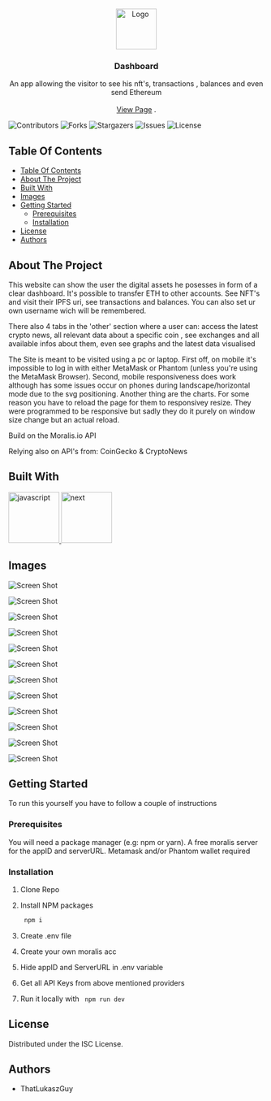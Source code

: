 <br/>
<p align="center">
  <a href="https://github.com/ThatLukaszGuy/DashboardApp">
    <img src="public/favicon.ico" alt="Logo" width="80" height="80">
  </a>

  <h3 align="center">Dashboard</h3>

  <p align="center">
    An app allowing the visitor to see his nft's, transactions , balances and even send Ethereum
    <br/>
    <br/>
    <a href="https://dashboard-app-nine-snowy.vercel.app/">View Page</a>
    .
  </p>
</p>

![Contributors](https://img.shields.io/github/contributors/ThatLukaszGuy/DashboardApp?color=dark-green) ![Forks](https://img.shields.io/github/forks/ThatLukaszGuy/DashboardApp?style=social) ![Stargazers](https://img.shields.io/github/stars/ThatLukaszGuy/DashboardApp?style=social) ![Issues](https://img.shields.io/github/issues/ThatLukaszGuy/DashboardApp) ![License](https://img.shields.io/github/license/ThatLukaszGuy/DashboardApp) 


## Table Of Contents

- [Table Of Contents](#table-of-contents)
- [About The Project](#about-the-project)
- [Built With](#built-with)
- [Images](#images)
- [Getting Started](#getting-started)
  - [Prerequisites](#prerequisites)
  - [Installation](#installation)
- [License](#license)
- [Authors](#authors)

## About The Project


This website can show the user the digital assets he posesses in form of a clear dashboard. It's possible to transfer ETH to other accounts. See NFT's and visit their IPFS uri, see transactions and balances. You can also set ur own username wich will be remembered.

There also 4 tabs in the 'other' section where a user can: access the latest crypto news, all relevant data about a specific coin , see exchanges and all available infos about them, even see graphs and the latest data visualised

The Site is meant to be visited using a pc or laptop. First off, on mobile it's impossible to log in with either MetaMask or Phantom (unless you're using the MetaMask Browser). Second, mobile responsiveness does work although has some issues occur on phones during landscape/horizontal mode due to the svg positioning. Another thing are the charts. For some reason you have to reload the page for them to responsivey resize. They were programmed to be responsive but sadly they do it purely on window size change but an actual reload.

Build on the Moralis.io API 

Relying also on API's from: CoinGecko & CryptoNews 

## Built With


<a href="https://developer.mozilla.org/en-US/docs/Web/JavaScript" target="_blank" rel="noreferrer"> <img src="https://raw.githubusercontent.com/devicons/devicon/master/icons/javascript/javascript-original.svg" alt="javascript" width="100" height="100"/> </a>  <a href="https://nextjs.org/" target="_blank" rel="noreferrer"> <img src="https://www.drupal.org/files/project-images/nextjs-drupal.jpg" alt="next"  width="100" height="100"/> </a> 

## Images

![Screen Shot](public/images/screenshots/MainS.png)

![Screen Shot](public/images/screenshots/SendS.png)

![Screen Shot](public/images/screenshots/nft.png)

![Screen Shot](public/images/screenshots/logoutS.png)

![Screen Shot](public/images/screenshots/LatestS.png)

![Screen Shot](public/images/screenshots/ContactS.png)

![Screen Shot](public/images/screenshots/NewS.png)

![Screen Shot](public/images/screenshots/coinS.png)

![Screen Shot](public/images/screenshots/ExchangesS.png)

![Screen Shot](public/images/screenshots/g1.png)

![Screen Shot](public/images/screenshots/g2.png)

![Screen Shot](public/images/screenshots/g3.png)


## Getting Started

To run this yourself you have to follow a couple of instructions

### Prerequisites

You will need a package manager (e.g: npm or yarn). A free moralis server for the appID and serverURL. Metamask and/or Phantom wallet required


### Installation

1. Clone Repo

2. Install NPM packages

    ```sh
     npm i
     ```

3. Create .env file

4. Create your own moralis acc

5. Hide appID and ServerURL in .env variable

6. Get all API Keys from above mentioned providers

6. Run it locally with ``` npm run dev```


## License

Distributed under the ISC License. 

## Authors

* ThatLukaszGuy


